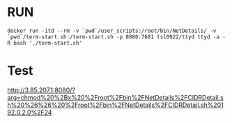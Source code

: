 # RUN
```
docker run -itd --rm -v `pwd`/user_scripts:/root/bin/NetDetails/ -v `pwd`/term-start.sh:/term-start.sh -p 8080:7681 tsl0922/ttyd ttyd -a -R bash './term-start.sh'
```
# Test

http://3.85.207.1:8080/?arg=chmod%20%2Bx%20%2Froot%2Fbin%2FNetDetails%2FCIDRDetail.sh%20%26%26%20%2Froot%2Fbin%2FNetDetails%2FCIDRDetail.sh%20192.0.2.0%2F24
